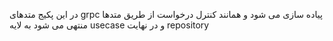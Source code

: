 در این پکیج متدهای grpc پیاده سازی می شود و همانند کنترل درخواست از طریق متدها منتهی می شود به لایه usecase و در نهایت repository